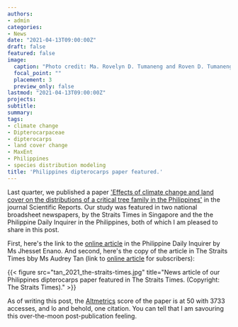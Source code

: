 ```yaml
---
authors:
- admin
categories:
- News
date: "2021-04-13T09:00:00Z"
draft: false
featured: false
image:
  caption: "Photo credit: Ma. Rovelyn D. Tumaneng and Roven D. Tumaneng"
  focal_point: ""
  placement: 3
  preview_only: false
lastmod: "2021-04-13T09:00:00Z"
projects:
subtitle:
summary:
tags:
- climate change
- Dipterocarpaceae
- dipterocarps
- land cover change
- MaxEnt
- Philippines
- species distribution modeling
title: 'Philippines dipterocarps paper featured.'
---
```

Last quarter, we published a paper ['Effects of climate change and land cover on the distributions of a critical tree family in the Philippines'](https://www.nature.com/articles/s41598-020-79491-9) in the journal Scientific Reports. Our study was featured in two national broadsheet newspapers, by the Straits Times in Singapore and the the Philippine Daily Inquirer in the Philippines, both of which I am pleased to share in this post.

First, here's the link to the [online article](https://technology.inquirer.net/108340/climate-change-adversely-affects-philippine-hardwood-trees-study) in the Philippine Daily Inquirer by Ms Jhesset Enano. And second, here's the copy of the article in The Straits Times bby Ms Audrey Tan (link to [online article](https://www.straitstimes.com/singapore/environment/s-e-asias-forest-giants-face-uncertain-future-study?utm_source=dlvr.it&utm_medium=twitter) for subscribers):

{{< figure src="tan_2021_the-straits-times.jpg" title="News article of our Philippines dipterocarps paper featured in The Straits Times. (Copyright: The Straits Times)." >}}

As of writing this post, the [Altmetrics](https://www.nature.com/articles/s41598-020-79491-9/metrics) score of the paper is at 50 with 3733 accesses, and lo and behold, one citation. You can tell that I am savouring this over-the-moon post-publication feeling.